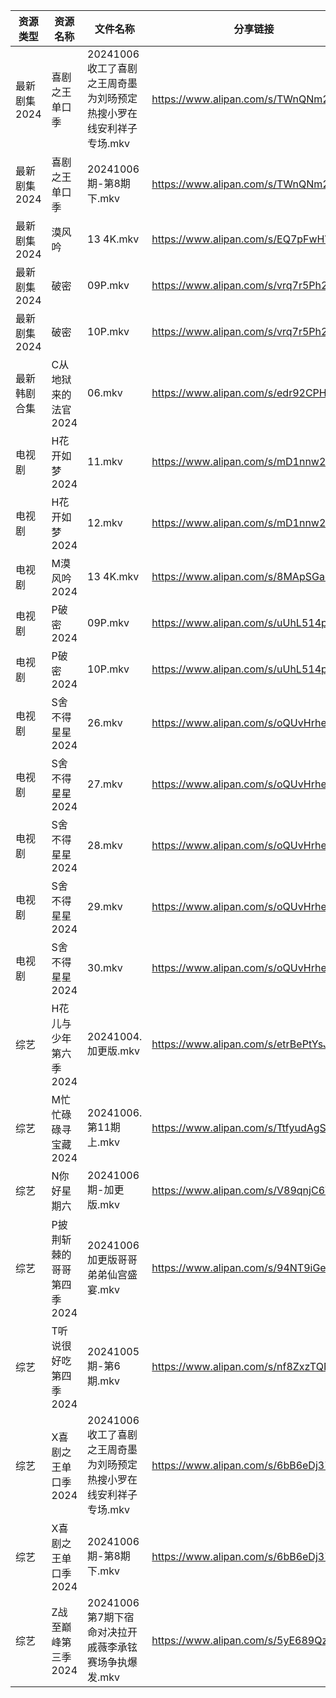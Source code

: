 | 资源类型     | 资源名称            | 文件名称                                    | 分享链接                                 | 更新时间                |
| -------- | --------------- | --------------------------------------- | ------------------------------------ | ------------------- |
| 最新剧集2024 | 喜剧之王单口季         | 20241006收工了喜剧之王周奇墨为刘旸预定热搜小罗在线安利祥子专场.mkv | https://www.alipan.com/s/TWnQNm2Ykqm | 2024-10-06 14:11:06 |
| 最新剧集2024 | 喜剧之王单口季         | 20241006期-第8期下.mkv                      | https://www.alipan.com/s/TWnQNm2Ykqm | 2024-10-06 16:13:57 |
| 最新剧集2024 | 漠风吟             | 13 4K.mkv                               | https://www.alipan.com/s/EQ7pFwHVauS | 2024-10-06 16:13:42 |
| 最新剧集2024 | 破密              | 09P.mkv                                 | https://www.alipan.com/s/vrq7r5Ph2cL | 2024-10-06 00:11:10 |
| 最新剧集2024 | 破密              | 10P.mkv                                 | https://www.alipan.com/s/vrq7r5Ph2cL | 2024-10-06 00:11:09 |
| 最新韩剧合集   | C从地狱来的法官2024    | 06.mkv                                  | https://www.alipan.com/s/edr92CPHnET | 2024-10-06 00:05:22 |
| 电视剧      | H花开如梦2024       | 11.mkv                                  | https://www.alipan.com/s/mD1nnw28NML | 2024-10-06 20:05:49 |
| 电视剧      | H花开如梦2024       | 12.mkv                                  | https://www.alipan.com/s/mD1nnw28NML | 2024-10-06 20:05:48 |
| 电视剧      | M漠风吟2024        | 13 4K.mkv                               | https://www.alipan.com/s/8MApSGaqv51 | 2024-10-06 16:06:11 |
| 电视剧      | P破密2024         | 09P.mkv                                 | https://www.alipan.com/s/uUhL514p4K1 | 2024-10-06 00:06:26 |
| 电视剧      | P破密2024         | 10P.mkv                                 | https://www.alipan.com/s/uUhL514p4K1 | 2024-10-06 00:06:26 |
| 电视剧      | S舍不得星星2024      | 26.mkv                                  | https://www.alipan.com/s/oQUvHrheP72 | 2024-10-06 20:06:47 |
| 电视剧      | S舍不得星星2024      | 27.mkv                                  | https://www.alipan.com/s/oQUvHrheP72 | 2024-10-06 20:06:46 |
| 电视剧      | S舍不得星星2024      | 28.mkv                                  | https://www.alipan.com/s/oQUvHrheP72 | 2024-10-06 20:06:46 |
| 电视剧      | S舍不得星星2024      | 29.mkv                                  | https://www.alipan.com/s/oQUvHrheP72 | 2024-10-06 20:06:45 |
| 电视剧      | S舍不得星星2024      | 30.mkv                                  | https://www.alipan.com/s/oQUvHrheP72 | 2024-10-06 20:06:45 |
| 综艺       | H花儿与少年第六季2024   | 20241004.加更版.mkv                        | https://www.alipan.com/s/etrBePtYsJ7 | 2024-10-06 14:07:36 |
| 综艺       | M忙忙碌碌寻宝藏2024    | 20241006.第11期上.mkv                      | https://www.alipan.com/s/TtfyudAgS8v | 2024-10-06 16:08:00 |
| 综艺       | N你好星期六          | 20241006期-加更版.mkv                       | https://www.alipan.com/s/V89qnjC6T3z | 2024-10-06 16:08:13 |
| 综艺       | P披荆斩棘的哥哥第四季2024 | 20241006加更版哥哥弟弟仙宫盛宴.mkv                 | https://www.alipan.com/s/94NT9iGe94e | 2024-10-06 14:08:25 |
| 综艺       | T听说很好吃第四季2024   | 20241005期-第6期.mkv                       | https://www.alipan.com/s/nf8ZxzTQNmB | 2024-10-06 08:08:46 |
| 综艺       | X喜剧之王单口季2024    | 20241006收工了喜剧之王周奇墨为刘旸预定热搜小罗在线安利祥子专场.mkv | https://www.alipan.com/s/6bB6eDj37Y6 | 2024-10-06 14:09:31 |
| 综艺       | X喜剧之王单口季2024    | 20241006期-第8期下.mkv                      | https://www.alipan.com/s/6bB6eDj37Y6 | 2024-10-06 16:11:47 |
| 综艺       | Z战至巅峰第三季2024    | 20241006第7期下宿命对决拉开戚薇李承铉赛场争执爆发.mkv       | https://www.alipan.com/s/5yE689QzaiL | 2024-10-06 16:12:36 |
